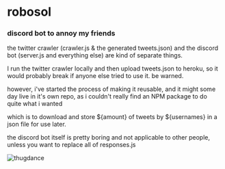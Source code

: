 # robosol
### discord bot to annoy my friends

the twitter crawler (crawler.js & the generated tweets.json) and the discord bot (server.js and everything else) are kind of separate things.

I run the twitter crawler locally and then upload tweets.json to heroku, so it would probably break if anyone else tried to use it. be warned.

however, i've started the process of making it reusable, and it might some day live in it's own repo, as i couldn't really find an NPM package to do quite what i wanted

which is to download and store ${amount} of tweets by ${usernames} in a json file for use later.

the discord bot itself is pretty boring and not applicable to other people, unless you want to replace all of responses.js

![thugdance](https://media.giphy.com/media/nhPoFaLtbp6bS/giphy.gif)
